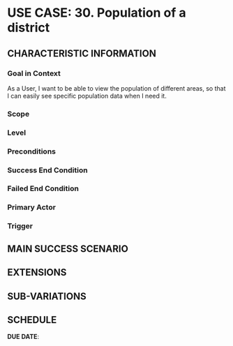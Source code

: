 # USE CASE: 30. Population of a district

## CHARACTERISTIC INFORMATION

### Goal in Context
As a User, I want to be able to view the population of different areas, so that I can easily see specific population data when I need it.


### Scope



### Level



### Preconditions



### Success End Condition



### Failed End Condition



### Primary Actor



### Trigger



## MAIN SUCCESS SCENARIO



## EXTENSIONS



## SUB-VARIATIONS



## SCHEDULE

**DUE DATE**:

